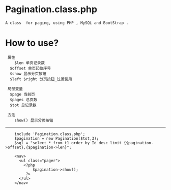 # Pagination.class.php
	A class  for paging, using PHP , MySQL and BootStrap .

# How to use?
	 属性
	 	$len 单页记录数
	  $offset 单页起始序号
	  $show 显示分页按钮
	  $left $right 分页按钮_过渡使用
	  
	 局部变量
	  $page 当前页
	  $pages 总页数
	  $tot 总记录数
	 	
	 方法
	 	show() 显示分页按钮
--------------------------------------------------------
		include 'Pagination.class.php';
		$pagination = new Pagination($tot,3);
		$sql = "select * from t1 order by Id desc limit {$pagination->offset},{$pagination->len}";

		<nav>
		  <ul class="pager">
		    <?php 
		    	$pagination->show();
		     ?>
		  </ul>
		</nav>

